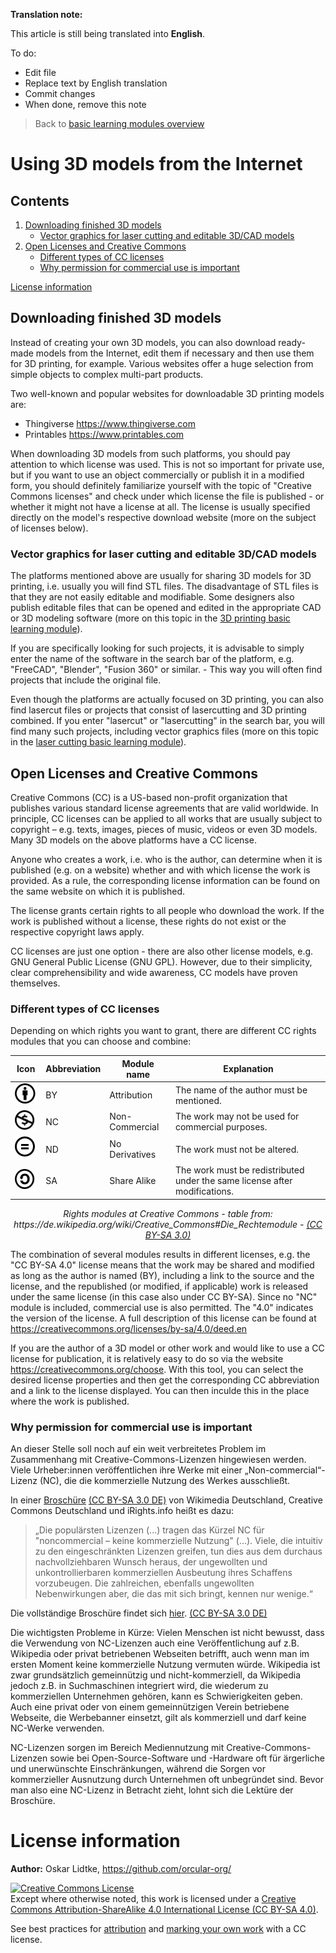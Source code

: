 **Translation note:**

This article is still being translated into **English**.

To do:
- Edit file
- Replace text by English translation
- Commit changes
- When done, remove this note

> Back to [basic learning modules overview](../../translations/EN_Readme.md)

# Using 3D models from the Internet

## Contents

1. [Downloading finished 3D models](#downloading-finished-3d-models)
   - [Vector graphics for laser cutting and editable 3D/CAD models](#vector-graphics-for-laser-cutting-and-editable-3dcad-models)
2. [Open Licenses and Creative Commons](#open-licenses-and-creative-commons)
   - [Different types of CC licenses](#different-types-of-cc-licenses)
   - [Why permission for commercial use is important](#why-permission-for-commercial-use-is-important)

[License information](#license-information)

## Downloading finished 3D models

Instead of creating your own 3D models, you can also download ready-made models from the Internet, edit them if necessary and then use them for 3D printing, for example. Various websites offer a huge selection from simple objects to complex multi-part products.

Two well-known and popular websites for downloadable 3D printing models are:
- Thingiverse https://www.thingiverse.com
- Printables https://www.printables.com

When downloading 3D models from such platforms, you should pay attention to which license was used. This is not so important for private use, but if you want to use an object commercially or publish it in a modified form, you should definitely familiarize yourself with the topic of "Creative Commons licenses" and check under which license the file is published - or whether it might not have a license at all. The license is usually specified directly on the model's respective download website (more on the subject of licenses below).

### Vector graphics for laser cutting and editable 3D/CAD models

The platforms mentioned above are usually for sharing 3D models for 3D printing, i.e. usually you will find STL files. The disadvantage of STL files is that they are not easily editable and modifiable. Some designers also publish editable files that can be opened and edited in the appropriate CAD or 3D modeling software (more on this topic in the [3D printing basic learning module](../2_1_3D_printing/EN_3D_printing.md)).

If you are specifically looking for such projects, it is advisable to simply enter the name of the software in the search bar of the platform, e.g. "FreeCAD", "Blender", "Fusion 360" or similar. - This way you will often find projects that include the original file.

Even though the platforms are actually focused on 3D printing, you can also find lasercut files or projects that consist of lasercutting and 3D printing combined. If you enter "lasercut" or "lasercutting" in the search bar, you will find many such projects, including vector graphics files (more on this topic in the [laser cutting basic learning module](../2_2_Laser_cutting/EN_Laser_cutting.md)).

## Open Licenses and Creative Commons

Creative Commons (CC) is a US-based non-profit organization that publishes various standard license agreements that are valid worldwide. In principle, CC licenses can be applied to all works that are usually subject to copyright – e.g. texts, images, pieces of music, videos or even 3D models. Many 3D models on the above platforms have a CC license.

Anyone who creates a work, i.e. who is the author, can determine when it is published (e.g. on a website) whether and with which license the work is provided. As a rule, the corresponding license information can be found on the same website on which it is published.

The license grants certain rights to all people who download the work. If the work is published without a license, these rights do not exist or the respective copyright laws apply.

CC licenses are just one option - there are also other license models, e.g. GNU General Public License (GNU GPL). However, due to their simplicity, clear comprehensibility and wide awareness, CC models have proven themselves.

### Different types of CC licenses

Depending on which rights you want to grant, there are different CC rights modules that you can choose and combine:

| Icon | Abbreviation | Module name | Explanation |
| - | - | - | - | 
| ![grafik](images/1_BY.png) | BY | Attribution | The name of the author must be mentioned. |
| ![grafik](images/2_NC.png) | NC | Non-Commercial | The work may not be used for commercial purposes. |
| ![grafik](images/3_ND.png) | ND | No Derivatives | The work must not be altered. |
| ![grafik](images/4_SA.png) | SA | Share Alike | The work must be redistributed under the same license after modifications. |

<p align="center"> <i> Rights modules at Creative Commons - table from: https://de.wikipedia.org/wiki/Creative_Commons#Die_Rechtemodule - <a href="https://creativecommons.org/licenses/by-sa/3.0/">(CC BY-SA 3.0)</a> </i> </p>


The combination of several modules results in different licenses, e.g. the "CC BY-SA 4.0" license means that the work may be shared and modified as long as the author is named (BY), including a link to the source and the license, and the republished (or modified, if applicable) work is released under the same license (in this case also under CC BY-SA). Since no "NC" module is included, commercial use is also permitted. The "4.0" indicates the version of the license. A full description of this license can be found at https://creativecommons.org/licenses/by-sa/4.0/deed.en

If you are the author of a 3D model or other work and would like to use a CC license for publication, it is relatively easy to do so via the website https://creativecommons.org/choose.
With this tool, you can select the desired license properties and then get the corresponding CC abbreviation and a link to the license displayed. You can then inculde this in the place where the work is published.

### Why permission for commercial use is important

An dieser Stelle soll noch auf ein weit verbreitetes Problem im Zusammenhang mit Creative-Commons-Lizenzen hingewiesen werden. Viele Urheber:innen veröffentlichen ihre Werke mit einer „Non-commercial“-Lizenz (NC), die die kommerzielle Nutzung des Werkes ausschließt.

In einer [Broschüre](https://upload.wikimedia.org/wikipedia/commons/5/51/Freies_Wissen_dank_Creative-Commons-Lizenzen_Folgen%2C_Risiken_und_Nebenwirkungen_der_Bedingung_nicht-kommerziell_%E2%80%93_NC.pdf) [(CC BY-SA 3.0 DE)](https://creativecommons.org/licenses/by-sa/3.0/de/) von Wikimedia Deutschland, Creative Commons Deutschland und iRights.info heißt es dazu:

> „Die populärsten Lizenzen (...) tragen das Kürzel NC für "noncommercial – keine kommerzielle Nutzung" (...). Viele, die intuitiv zu den eingeschränkten Lizenzen greifen, tun dies aus dem durchaus nachvollziehbaren Wunsch heraus, der ungewollten und unkontrollierbaren kommerziellen Ausbeutung ihres Schaffens vorzubeugen. Die zahlreichen, ebenfalls ungewollten Nebenwirkungen aber, die das mit sich bringt, kennen nur wenige.“

Die vollständige Broschüre findet sich [hier](https://upload.wikimedia.org/wikipedia/commons/5/51/Freies_Wissen_dank_Creative-Commons-Lizenzen_Folgen%2C_Risiken_und_Nebenwirkungen_der_Bedingung_nicht-kommerziell_%E2%80%93_NC.pdf). [(CC BY-SA 3.0 DE)](https://creativecommons.org/licenses/by-sa/3.0/de/)

Die wichtigsten Probleme in Kürze: Vielen Menschen ist nicht bewusst, dass die Verwendung von NC-Lizenzen auch eine Veröffentlichung auf z.B. Wikipedia oder privat betriebenen Webseiten betrifft, auch wenn man im ersten Moment keine kommerzielle Nutzung vermuten würde. Wikipedia ist zwar grundsätzlich gemeinnützig und nicht-kommerziell, da Wikipedia jedoch z.B. in Suchmaschinen integriert wird, die wiederum zu kommerziellen Unternehmen gehören, kann es Schwierigkeiten geben. Auch eine privat oder von einem gemeinnützigen Verein betriebene Webseite, die Werbebanner einsetzt, gilt als kommerziell und darf keine NC-Werke verwenden.

NC-Lizenzen sorgen im Bereich Mediennutzung mit Creative-Commons-Lizenzen sowie bei Open-Source-Software und -Hardware oft für ärgerliche und unerwünschte Einschränkungen, während die Sorgen vor kommerzieller Ausnutzung durch Unternehmen oft unbegründet sind. Bevor man also eine NC-Lizenz in Betracht zieht, lohnt sich die Lektüre der Broschüre.

# License information

**Author:** Oskar Lidtke, https://github.com/orcular-org/

<a rel="license" href="http://creativecommons.org/licenses/by-sa/4.0/"><img alt="Creative Commons License" style="border-width:0" src="https://i.creativecommons.org/l/by-sa/4.0/88x31.png" /></a><br />Except where otherwise noted, this work is licensed under a <a rel="license" href="http://creativecommons.org/licenses/by-sa/4.0/">Creative Commons Attribution-ShareAlike 4.0 International License (CC BY-SA 4.0)</a>.

See best practices for [attribution](https://wiki.creativecommons.org/wiki/Best_practices_for_attribution) and [marking your own work](https://wiki.creativecommons.org/wiki/Marking_your_work_with_a_CC_license) with a CC license.
